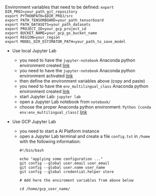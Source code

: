 Environment variables that need to be defined: 
`export DIR_PROJ=your_path_git_repository`  
`export PYTHONPATH=$DIR_PROJ/src`  
`export PATH_TENSORBOARD=your_path_tensorboard`  
`export PATH_DATASETS=your_path_datasets`  
`export PROJECT_ID=your_gcp_project_id`  
`export BUCKET_NAME=your_gcp_gs_bucket_name`  
`export REGION=your_region`  
`export MODEL_DIR_ESTIMATOR_PATH=your_path_to_save_model` 

- Use local Jupyter Lab
  - you need to have the `jupyter-notebook` Anaconda python environment created [link](local_jupyter_lab_installation.md) 
  - you need to have the `jupyter-notebook` Anaconda python environment activated [link](local_jupyter_lab_installation.md)
  - then define the environment variables above (copy and paste)
  - you need to have the `env_multilingual_class` Anaconda python environment created [link](local_jupyter_lab_installation.md) 
  - start Jupyter Lab:  `jupyter lab` 
  - open a Jupyter Lab notebook from `notebook/`
  - choose the proper Anaconda python environment:  `Python [conda env:env_multilingual_class]` [link](conda_env.md)

- Use GCP Jupyter Lab
  - you need to start a AI Platform instance
  - open a Jupyter Lab terminal and create a file `config.txt` in `/home` with the following information:
    ```
    #!/bin/bash
    
    echo "applying some configuration ..."
    git config --global user.email user_email
    git config --global user.name user_name
    git config --global credential.helper store
    
    # Add here the enviroment variables from above below
    
    cd /home/gcp_user_name/
    ```
